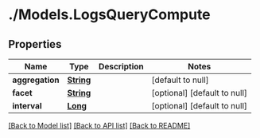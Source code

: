 # ./Models.LogsQueryCompute
## Properties

Name | Type | Description | Notes
------------ | ------------- | ------------- | -------------
**aggregation** | [**String**][1] |  | [default to null]
**facet** | [**String**][1] |  | [optional] [default to null]
**interval** | [**Long**][2] |  | [optional] [default to null]

[[Back to Model list]][3] [[Back to API list]][4] [[Back to README]][5]

[1]: string.md
[2]: long.md
[3]: ../README.md#documentation-for-models
[4]: ../README.md#documentation-for-api-endpoints
[5]: ../README.md
